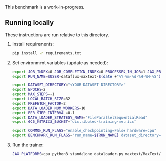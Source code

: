 This benchmark is a work-in-progress.

## Running locally

These instructions are run relative to this directory.

1.  Install requirements:
    ```sh
    pip install -r requirements.txt
    ```
2.  Set environment variables (update as needed):
    ```sh
    export JOB_INDEX=0 JOB_COMPLETION_INDEX=0 PROCESSES_IN_JOB=1 JAX_PROCESS_COUNT=1 JAX_COORDINATOR_ADDRESS=localhost
    export RUN_NAME=$USER-dataflux-maxtext-$(date +"%Y-%m-%d-%H-%M-%S")

    export DATASET_DIRECTORY="<YOUR-DATASET-DIRECTORY>"
    export EPOCHS=2
    export MAX_STEPS=-1
    export LOCAL_BATCH_SIZE=32
    export PREFETCH_FACTOR=2
    export DATA_LOADER_NUM_WORKERS=10
    export PER_STEP_INTERVAL=0.1
    export DATA_LOADER_STRATEGY_NAME="FileParallelSequentialRead"
    export GCS_METRICS_BUCKET="distributed-training-metrics"

    export COMMON_RUN_FLAGS="enable_checkpointing=False hardware=cpu"
    export BENCHMARK_RUN_FLAGS="run_name=${RUN_NAME} dataset_directory=${DATASET_DIRECTORY} epochs=${EPOCHS} max_steps=${MAX_STEPS} local_batch_size=${LOCAL_BATCH_SIZE} prefetch_factor=${PREFETCH_FACTOR} data_loader_num_workers=${DATA_LOADER_NUM_WORKERS} per_step_interval=${PER_STEP_INTERVAL} data_loader_strategy_name=${DATA_LOADER_STRATEGY_NAME} gcs_metrics_bucket=${GCS_METRICS_BUCKET}"                  
    ```
3.  Run the trainer:
    ```sh
    JAX_PLATFORMS=cpu python3 standalone_dataloader.py maxtext/MaxText/configs/base.yml ${BENCHMARK_RUN_FLAGS} ${COMMON_RUN_FLAGS}
    ```
